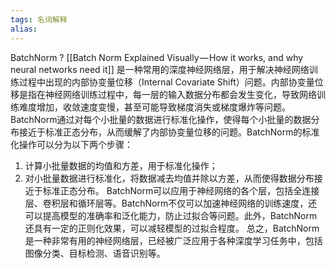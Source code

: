 ```yaml
---
tags: 名词解释
alias: 
---
```

BatchNorm
?
[[Batch Norm Explained Visually — How it works, and why neural networks need it]]
是一种常用的深度神经网络层，用于解决神经网络训练过程中出现的内部协变量位移（Internal Covariate Shift）问题。内部协变量位移是指在神经网络训练过程中，每一层的输入数据分布都会发生变化，导致网络训练难度增加，收敛速度变慢，甚至可能导致梯度消失或梯度爆炸等问题。
BatchNorm通过对每个小批量的数据进行标准化操作，使得每个小批量的数据分布接近于标准正态分布，从而缓解了内部协变量位移的问题。BatchNorm的标准化操作可以分为以下两个步骤：
1.  计算小批量数据的均值和方差，用于标准化操作；
2.  对小批量数据进行标准化，将数据减去均值并除以方差，从而使得数据分布接近于标准正态分布。
BatchNorm可以应用于神经网络的各个层，包括全连接层、卷积层和循环层等。BatchNorm不仅可以加速神经网络的训练速度，还可以提高模型的准确率和泛化能力，防止过拟合等问题。此外，BatchNorm还具有一定的正则化效果，可以减轻模型的过拟合程度。
总之，BatchNorm是一种非常有用的神经网络层，已经被广泛应用于各种深度学习任务中，包括图像分类、目标检测、语音识别等。
<!--SR:!2023-05-19,1,230-->